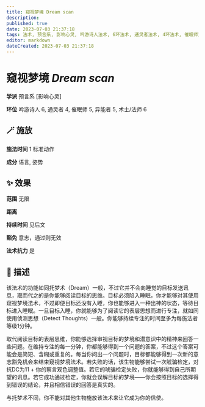 ```yaml
---
title: 窥视梦境 Dream scan
description: 
published: true
date: 2023-07-03 21:37:18
tags: 法术, 预言系, 影响心灵, 吟游诗人法术, 6环法术, 通灵者法术, 4环法术, 催眠师法术, 5环法术, 异能者法术, 术士/法师法术
editor: markdown
dateCreated: 2023-07-03 21:37:18
---
```


# **窥视梦境** *Dream scan*

**学派** 预言系 \[影响心灵\] 

**环位** 吟游诗人 6, 通灵者 4, 催眠师 5, 异能者 5, 术士/法师 6

## 🪄 施放

**施法时间** 1 标准动作

**成分** 语言, 姿势

## ✨ 效果  

**范围** 无限

**距离**   

**持续时间** 见后文 

**豁免** 意志，通过则无效

**法术抗力** 是

## 📖 描述

该法术的功能如同托梦术（Dream）一般，不过它并不会向睡觉的目标发送讯息，取而代之的是你能够阅读目标的思维。目标必须陷入睡眠，你才能够对其使用窥视梦境法术，不过即便目标还没有入睡，你也能够进入一种出神的状态，等待目标进入睡眠。一旦目标入睡，你就能够为了阅读它的表层思想而进行专注，就如同使用侦测思想（Detect Thoughts）一般。你能够持续专注的时间至多为每施法者等级1分钟。

取代阅读目标的表层思维，你能够选择审视目标的梦境和潜意识中的精神来回答一些问题。在维持专注的每一分钟，你都能够得到一个问题的答案，不过这个答案可能会是简短、含糊或重复的。每当你问出一个问题时，目标都能够得到一次新的意志豁免机会来结束窥视梦境法术。若失败的话，该生物能够尝试一次唬骗检定，对抗DC为11 + 你的察言观色调整值。若它的唬骗检定失败，你就能够得到自己所期望的讯息。若它成功通过检定，你就会误解目标的梦境——你会按照目标的选择得到错误的结论，并且相信错误的回答是真实的。

与托梦术不同，你不能对其他生物施放该法术来让它成为你的信使。
    